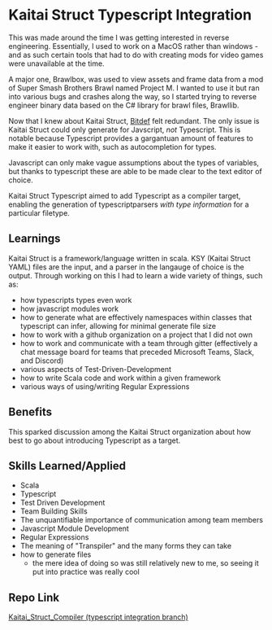 # Kaitai Struct Typescript Integration

This was made around the time I was getting interested in reverse engineering. Essentially, I used to work on a MacOS rather than windows - and as such certain tools that had to do with creating mods for video games were unavailable at the time.

A major one, Brawlbox, was used to view assets and frame data from a mod of Super Smash Brothers Brawl named Project M. I wanted to use it but ran into various bugs and crashes along the way, so I started trying to reverse engineer binary data based on the C# library for brawl files, Brawllib.

Now that I knew about Kaitai Struct, [Bitdef](/Projects/2018/bitdef.md) felt redundant. The only issue is Kaitai Struct could only generate for Javscript, _not_ Typescript. This is notable because Typescript provides a gargantuan amount of features to make it easier to work with, such as autocompletion for types.

Javascript can only make vague assumptions about the types of variables, but thanks to typescript these are able to be made clear to the text editor of choice.

Kaitai Struct Typescript aimed to add Typescript as a compiler target, enabling the generation of typescriptparsers _with type information_ for a particular filetype.

## Learnings

Kaitai Struct is a framework/language written in scala. KSY (Kaitai Struct YAML) files are the input, and a parser in the langauge of choice is the output. Through working on this I had to learn a wide variety of things, such as:

- how typescripts types even work
- how javascript modules work
- how to generate what are effectively namespaces within classes that typescript can infer, allowing for minimal generate file size
- how to work with a github organization on a project that I did not own
- how to work and communicate with a team through gitter (effectively a chat message board for teams that preceded Microsoft Teams, Slack, and Discord)
- various aspects of Test-Driven-Development
- how to write Scala code and work within a given framework
- various ways of using/writing Regular Expressions

## Benefits

This sparked discussion among the Kaitai Struct organization about how best to go about introducing Typescript as a target.

## Skills Learned/Applied

- Scala
- Typescript
- Test Driven Development
- Team Building Skills
- The unquantifiable importance of communication among team members
- Javascript Module Development
- Regular Expressions
- The meaning of "Transpiler" and the many forms they can take
- how to generate files
  - the mere idea of doing so was still relatively new to me, so seeing it put into practice was really cool

## Repo Link

[Kaitai_Struct_Compiler (typescript integration branch)](https://github.com/kaitai-io/kaitai_struct_compiler/tree/TypeScriptIntegration)